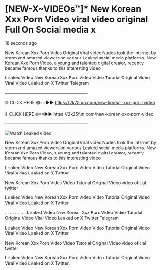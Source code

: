 # [NEW-X~VIDEOs™]* New Korean Xxx Porn Video viral video original Full On Social media x

18 seconds ago

New Korean Xxx Porn Video Original Viral video Nudes took the internet by storm and amazed viewers on various Leaked social media platforms. New Korean Xxx Porn Video, a young and talented digital creator, recently became famous thanks to this interesting video.

L𝚎aked Video New Korean Xxx Porn Video Video Tutorial Original Video Viral Video L𝚎aked on X Twitter Telegram

———————————————————-

🌐 CLICK HERE 🟢==►► https://2k25fun.com/new-korean-xxx-porn-video

🔴 CLICK HERE 🌐==►► https://2k25fun.com/new-korean-xxx-porn-video

———————————————————-

[![Watch Leaked Video](https://miro.medium.com/v2/resize:fit:828/format:webp/1*cilzJN44JGOrTw9NJCrNHA.gif "Watch Leaked Video")](https://2k25fun.com/new-korean-xxx-porn-video)

New Korean Xxx Porn Video Original Viral video Nudes took the internet by storm and amazed viewers on various Leaked social media platforms. New Korean Xxx Porn Video, a young and talented digital creator, recently became famous thanks to this interesting video.

L𝚎aked Video New Korean Xxx Porn Video Video Tutorial Original Video Viral Video L𝚎aked on X Twitter

New Korean Xxx Porn Video Video Tutorial Original Video video oficial twitter

L𝚎aked Video New Korean Xxx Porn Video Video Tutorial Original Video Viral Video L𝚎aked on X Twitter

. . . . . . . . . L𝚎aked Video New Korean Xxx Porn Video Video Tutorial Original Video Viral Video L𝚎aked on X Twitter Telegram

L𝚎aked Video New Korean Xxx Porn Video Video Tutorial Original Video Viral Video L𝚎aked on X Twitter

New Korean Xxx Porn Video Video Tutorial Original Video video oficial twitter

L𝚎aked Video New Korean Xxx Porn Video Video Tutorial Original Video Viral Video L𝚎aked on X Twitter.